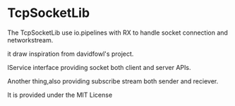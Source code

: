 # TcpSocketLib
The TcpSocketLib use io.pipelines with RX to handle socket connection and networkstream.

it draw inspiration from davidfowl's project.

IService interface providing socket both client and server APIs. 

Another thing,also providing subscribe stream both sender and reciever.

It is provided under the MIT License
